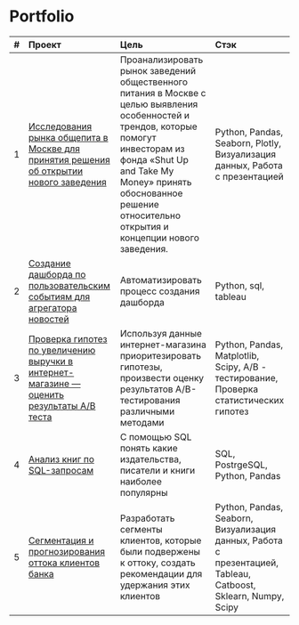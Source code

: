 # Portfolio

|#|Проект|Цель|Стэк|
|:----------|:----------|:----------|:----------|
|1|[Исследования рынка общепита в Москве для принятия решения об открытии нового заведения](https://github.com/Vladislav-Puzyrev-0/Portfolio/tree/main/Project_1)|Проанализировать рынок заведений общественного питания в Москве с целью выявления особенностей и трендов, которые помогут инвесторам из фонда «Shut Up and Take My Money» принять обоснованное решение относительно открытия и концепции нового заведения.|Python, Pandas, Seaborn, Plotly, Визуализация данных, Работа с презентацией|
|2|[Создание дашборда по пользовательским событиям для агрегатора новостей](https://github.com/Vladislav-Puzyrev-0/Portfolio/tree/main/Project_2)|Автоматизировать процесс создания дашборда|Python, sql, tableau|
|3|[Проверка гипотез по увеличению выручки в интернет-магазине — оценить результаты A/B теста](https://github.com/Vladislav-Puzyrev-0/Portfolio/tree/main/Project_3)|Используя данные интернет-магазина приоритезировать гипотезы, произвести оценку результатов A/B-тестирования различными методами|Python, Pandas, Matplotlib, Scipy, A/B - тестирование, Проверка статистических гипотез|
|4|[Анализ книг по SQL-запросам](https://github.com/Vladislav-Puzyrev-0/Portfolio/tree/main/Project_4)|С помощью SQL понять какие издательства, писатели и книги наиболее популярны|SQL, PostrgeSQL, Python, Pandas|
|5|[Сегментация и прогнозирования оттока клиентов банка](https://github.com/Vladislav-Puzyrev-0/Portfolio/tree/main/Project_5)|Разработать сегменты клиентов, которые были подвержены к оттоку, создать рекомендации для удержания этих клиентов |Python, Pandas, Seaborn, Визуализация данных, Работа с презентацией, Tableau, Catboost, Sklearn, Numpy, Scipy|
